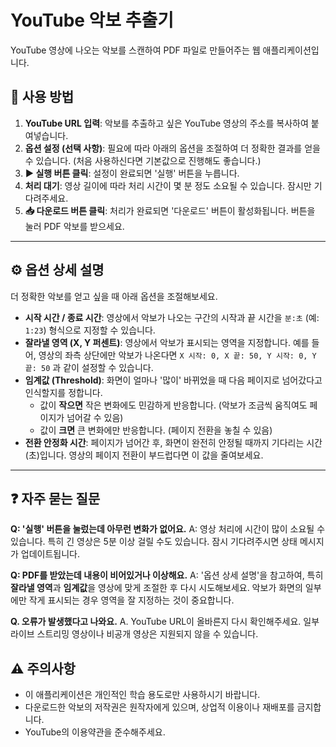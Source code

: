 # YouTube 악보 추출기

YouTube 영상에 나오는 악보를 스캔하여 PDF 파일로 만들어주는 웹 애플리케이션입니다.

## 📝 사용 방법

1.  **YouTube URL 입력**: 악보를 추출하고 싶은 YouTube 영상의 주소를 복사하여 붙여넣습니다.
2.  **옵션 설정 (선택 사항)**: 필요에 따라 아래의 옵션을 조절하여 더 정확한 결과를 얻을 수 있습니다. (처음 사용하신다면 기본값으로 진행해도 좋습니다.)
3.  **▶️ 실행 버튼 클릭**: 설정이 완료되면 '실행' 버튼을 누릅니다.
4.  **처리 대기**: 영상 길이에 따라 처리 시간이 몇 분 정도 소요될 수 있습니다. 잠시만 기다려주세요.
5.  **📥 다운로드 버튼 클릭**: 처리가 완료되면 '다운로드' 버튼이 활성화됩니다. 버튼을 눌러 PDF 악보를 받으세요.

---

## ⚙️ 옵션 상세 설명

더 정확한 악보를 얻고 싶을 때 아래 옵션을 조절해보세요.

-   **시작 시간 / 종료 시간**: 영상에서 악보가 나오는 구간의 시작과 끝 시간을 `분:초` (예: `1:23`) 형식으로 지정할 수 있습니다.
-   **잘라낼 영역 (X, Y 퍼센트)**: 영상에서 악보가 표시되는 영역을 지정합니다. 예를 들어, 영상의 좌측 상단에만 악보가 나온다면 `X 시작: 0, X 끝: 50, Y 시작: 0, Y 끝: 50` 과 같이 설정할 수 있습니다.
-   **임계값 (Threshold)**: 화면이 얼마나 '많이' 바뀌었을 때 다음 페이지로 넘어갔다고 인식할지를 정합니다.
    -   값이 **작으면** 작은 변화에도 민감하게 반응합니다. (악보가 조금씩 움직여도 페이지가 넘어갈 수 있음)
    -   값이 **크면** 큰 변화에만 반응합니다. (페이지 전환을 놓칠 수 있음)
-   **전환 안정화 시간**: 페이지가 넘어간 후, 화면이 완전히 안정될 때까지 기다리는 시간(초)입니다. 영상의 페이지 전환이 부드럽다면 이 값을 줄여보세요.

---

## ❓ 자주 묻는 질문

**Q: '실행' 버튼을 눌렀는데 아무런 변화가 없어요.**
A: 영상 처리에 시간이 많이 소요될 수 있습니다. 특히 긴 영상은 5분 이상 걸릴 수도 있습니다. 잠시 기다려주시면 상태 메시지가 업데이트됩니다.

**Q: PDF를 받았는데 내용이 비어있거나 이상해요.**
A: '옵션 상세 설명'을 참고하여, 특히 **잘라낼 영역**과 **임계값**을 영상에 맞게 조절한 후 다시 시도해보세요. 악보가 화면의 일부에만 작게 표시되는 경우 영역을 잘 지정하는 것이 중요합니다.

**Q. 오류가 발생했다고 나와요.**
A. YouTube URL이 올바른지 다시 확인해주세요. 일부 라이브 스트리밍 영상이나 비공개 영상은 지원되지 않을 수 있습니다.

## ⚠️ 주의사항

-   이 애플리케이션은 개인적인 학습 용도로만 사용하시기 바랍니다.
-   다운로드한 악보의 저작권은 원작자에게 있으며, 상업적 이용이나 재배포를 금지합니다.
-   YouTube의 이용약관을 준수해주세요.